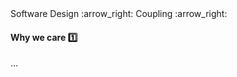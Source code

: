 <link rel="stylesheet" href="{{baseUrl}}/css/textbook.css">

<div class="website-content">

<div id="path">Software Design :arrow_right: Coupling :arrow_right:</div>

<div id="title">

#### Why we care :one:

</div>

<div id="body">

...

</div>

</div>
